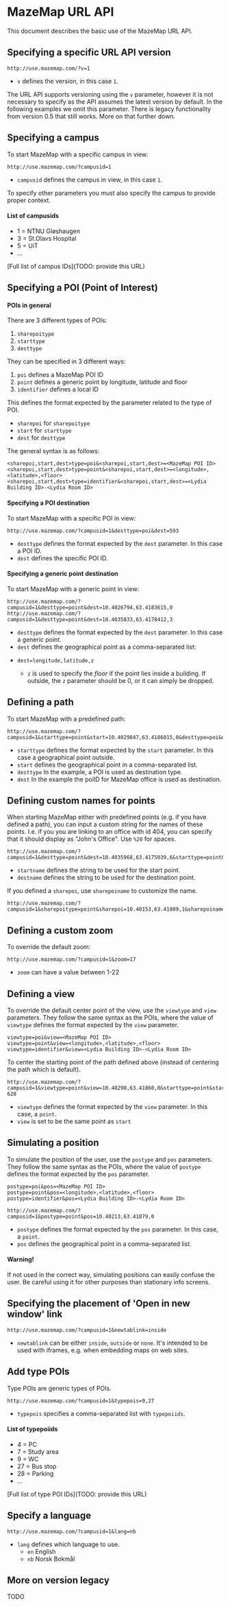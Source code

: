 MazeMap URL API
===============

This document describes the basic use of the MazeMap URL API.


Specifying a specific URL API version
--------------------
```
http://use.mazemap.com/?v=1
```
* `v` defines the version, in this case `1`.

The URL API supports versioning using the `v` parameter, however it is not necessary to specify as the API assumes the latest version by default. In the following examples we omit this parameter. There is legacy functionality from version 0.5 that still works. More on that further down.


Specifying a campus
--------------------
To start MazeMap with a specific campus in view:
```
http://use.mazemap.com/?campusid=1
```
* `campusid` defines the campus in view, in this case `1`.

To specify other parameters you must also specify the campus to provide proper context.

#### List of campusids
* 1 = NTNU Gløshaugen
* 3 = St.Olavs Hospital
* 5 = UiT
* ...

[Full list of campus IDs](TODO: provide this URL)


Specifying a POI (Point of Interest)
--------------------

#### POIs in general
There are 3 different types of POIs:

1. `sharepoitype`
2. `starttype`
3. `desttype`

They can be specified in 3 different ways:

1. `poi` defines a MazeMap POI ID
2. `point` defines a generic point by longitude, latitude and floor
3. `identifier` defines a local ID

This defines the format expected by the parameter related to the type of POI.

* `sharepoi` for `sharepoitype`
* `start` for `starttype`
* `dest` for `desttype`

The general syntax is as follows:

```
<sharepoi,start,dest>type=poi&<sharepoi,start,dest>=<MazeMap POI ID>
<sharepoi,start,dest>type=point&<sharepoi,start,dest>=<longitude>,<latitude>,<floor>
<sharepoi,start,dest>type=identifier&<sharepoi,start,dest>=<Lydia Building ID>-<Lydia Room ID>
```


#### Specifying a POI destination
To start MazeMap with a specific POI in view:
```
http://use.mazemap.com/?campusid=1&desttype=poi&dest=593
```

* `desttype` defines the format expected by the `dest` parameter. In this case a POI ID.
* `dest` defines the specific POI ID.

#### Specifying a generic point destination
To start MazeMap with a generic point in view:
```
http://use.mazemap.com/?campusid=1&desttype=point&dest=10.4026794,63.4183615,0
http://use.mazemap.com/?campusid=1&desttype=point&dest=10.4035833,63.4178412,3
```
* `desttype` defines the format expected by the `dest` parameter. In this case a generic point.
* `dest` defines the geographical point as a comma-separated list:
* ```
  dest=longitude,latitude,z
  ```
  * `z` is used to specify the _floor_ if the point lies inside a building. If outside, the `z` parameter should be 0, or it can simply be dropped.


Defining a path
--------------------
To start MazeMap with a predefined path:
```
http://use.mazemap.com/?campusid=1&starttype=point&start=10.4029047,63.4186015,0&desttype=poi&dest=35994
```
* `starttype` defines the format expected by the `start` parameter. In this case a geographical point outside.
* `start` defines the geographical point in a comma-separated list.
* `desttype` In the example, a POI is used as destination type.
* `dest` In the example the poiID for MazeMap office is used as destination.


Defining custom names for points
-----------------------------------------------
When starting MazeMap either with predefined points (e.g. if you have defined a path), you can input a custom string for the names of these points. I.e. if you you are linking to an office with id 404, you can specify that it should display as "John's Office". Use `%20` for spaces.

```
http://use.mazemap.com/?campusid=1&desttype=point&dest=10.4035968,63.4175039,6&starttype=point&start=10.4030281,63.4185463,0&startname=Start%20Here&destname=John's%20Office
```
* `startname` defines the string to be used for the start point.
* `destname` defines the string to be used for the destination point.

If you defined a `sharepoi`, use `sharepoiname` to customize the name.
```
http://use.mazemap.com/?campusid=1&sharepoitype=point&sharepoi=10.40153,63.41809,1&sharepoiname=Awesome%20Vending%20Machine
```


Defining a custom zoom
----------------------
To override the default zoom:

```
http://use.mazemap.com/?campusid=1&zoom=17
```
* `zoom` can have a value between 1-22


Defining a view
---------------
To override the default center point of the view, use the `viewtype` and `view` parameters. They follow the same syntax as the POIs, where the value of `viewtype` defines the format expected by the `view` parameter.

```
viewtype=poi&view=<MazeMap POI ID>
viewtype=point&view=<longitude>,<latitude>,<floor>
viewtype=identifier&view=<Lydia Building ID>-<Lydia Room ID>
```

To center the starting point of the path defined above (instead of centering the path which is default).

```
http://use.mazemap.com/?campusid=1&viewtype=point&view=10.40290,63.41860,0&starttype=point&start=10.40290,63.41860,0&desttype=identifier&dest=322-620
```
* `viewtype` defines the format expected by the `view` parameter. In this case, a `point`.
* `view` is set to be the same point as `start`


Simulating a position
---------------------
To simulate the position of the user, use the `postype` and `pos` parameters. They follow the same syntax as the POIs, where the value of `postype` defines the format expected by the `pos` parameter.

```
postype=poi&pos=<MazeMap POI ID>
postype=point&pos=<longitude>,<latitude>,<floor>
postype=identifier&pos=<Lydia Building ID>-<Lydia Room ID>
```

```
http://use.mazemap.com/?campusid=1&postype=point&pos=10.40213,63.41879,0
```
* `postype` defines the format expected by the `pos` parameter. In this case, a `point`.
* `pos` defines the geographical point in a comma-separated list.

#### Warning!
If not used in the correct way, simulating positions can easily confuse the user. Be careful using it for other purposes than stationary info screens.


Specifying the placement of 'Open in new window' link
-----------------------------------------------------
```
http://use.mazemap.com/?campusid=1&newtablink=inside
```
* `newtablink` can be either `inside`, `outside` or `none`. It's intended to be used with iframes, e.g. when embedding maps on web sites.


Add type POIs
-------------
Type POIs are generic types of POIs.

```
http://use.mazemap.com/?campusid=1&typepois=9,27
```
* `typepois` specifies a comma-separated list with `typepoiids`.


#### List of typepoiids
* 4 = PC
* 7 = Study area
* 9 = WC
* 27 = Bus stop
* 28 = Parking
* ...

[Full list of type POI IDs](TODO: provide this URL)


Specify a language
----------------------
```
http://use.mazemap.com/?campusid=1&lang=nb
```
* `lang` defines which language to use.
  * `en` English
  * `nb` Norsk Bokmål


More on version legacy
----------------------
TODO
